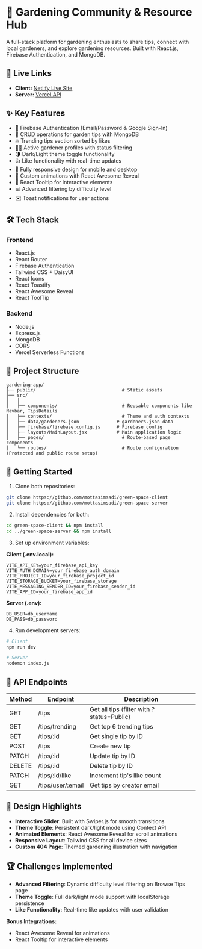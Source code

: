 # 🌿 Gardening Community & Resource Hub

A full-stack platform for gardening enthusiasts to share tips, connect with local gardeners, and explore gardening resources. Built with React.js, Firebase Authentication, and MongoDB.

## 🔗 Live Links
- **Client:** [Netlify Live Site](https://green-space-hub.netlify.app/)
- **Server:** [Vercel API](https://green-space-server.vercel.app/)

## ✨ Key Features
- 🔐 Firebase Authentication (Email/Password & Google Sign-In)
- 🌱 CRUD operations for garden tips with MongoDB
- 🔥 Trending tips section sorted by likes
- 👩‍🌾 Active gardener profiles with status filtering
- 🌗 Dark/Light theme toggle functionality
- 👍 Like functionality with real-time updates
- 📱 Fully responsive design for mobile and desktop
- 🎨 Custom animations with React Awesome Reveal
- 📌 React Tooltip for interactive elements
- 📊 Advanced filtering by difficulty level
- ✉️ Toast notifications for user actions

## 🛠️ Tech Stack
### Frontend
- React.js
- React Router
- Firebase Authentication
- Tailwind CSS + DaisyUI
- React Icons
- React Toastify
- React Awesome Reveal
- React ToolTip

### Backend
- Node.js
- Express.js
- MongoDB
- CORS
- Vercel Serverless Functions

## 📂 Project Structure
```
gardening-app/
├── public/            			           # Static assets
├── src/
│   │
│   ├── components/    			           # Reusable components like Navbar, TipsDetails
│   ├── contexts/      			           # Theme and auth contexts
│   ├── data/gardeners.json	             # gardeners.json data
│   ├── firebase/firebase.config.js      # Firebase config
│   ├── layouts/MainLayout.jsx           # Main application logic
│   ├── pages/         			           # Route-based page components
│   └── routes/        			           # Route configuration (Protected and public route setup)
```

## 🚀 Getting Started
1. Clone both repositories:
```bash
git clone https://github.com/mottasimsadi/green-space-client
git clone https://github.com/mottasimsadi/green-space-server
```

2. Install dependencies for both:
```bash
cd green-space-client && npm install
cd ../green-space-server && npm install
```

3. Set up environment variables:

**Client (.env.local):**
```
VITE_API_KEY=your_firebase_api_key
VITE_AUTH_DOMAIN=your_firebase_auth_domain
VITE_PROJECT_ID=your_firebase_project_id
VITE_STORAGE_BUCKET=your_firebase_storage
VITE_MESSAGING_SENDER_ID=your_firebase_sender_id
VITE_APP_ID=your_firebase_app_id
```

**Server (.env):**
```
DB_USER=db_username
DB_PASS=db_password
```

4. Run development servers:
```bash
# Client
npm run dev

# Server
nodemon index.js
```

## 🌿 API Endpoints
| Method | Endpoint                  | Description                      |
|--------|---------------------------|----------------------------------|
| GET    | /tips                    | Get all tips (filter with ?status=Public) |
| GET    | /tips/trending           | Get top 6 trending tips          |
| GET    | /tips/:id                | Get single tip by ID             |
| POST   | /tips                    | Create new tip                   |
| PATCH  | /tips/:id                | Update tip by ID                 |
| DELETE | /tips/:id                | Delete tip by ID                 |
| PATCH  | /tips/:id/like           | Increment tip's like count       |
| GET    | /tips/user/:email        | Get tips by creator email        |

## 🎨 Design Highlights
- **Interactive Slider**: Built with Swiper.js for smooth transitions
- **Theme Toggle**: Persistent dark/light mode using Context API
- **Animated Elements**: React Awesome Reveal for scroll animations
- **Responsive Layout**: Tailwind CSS for all device sizes
- **Custom 404 Page**: Themed gardening illustration with navigation

## 🏆 Challenges Implemented
- **Advanced Filtering**: Dynamic difficulty level filtering on Browse Tips page
- **Theme Toggle**: Full dark/light mode support with localStorage persistence
- **Like Functionality**: Real-time like updates with user validation

**Bonus Integrations:**
- React Awesome Reveal for animations
- React Tooltip for interactive elements
